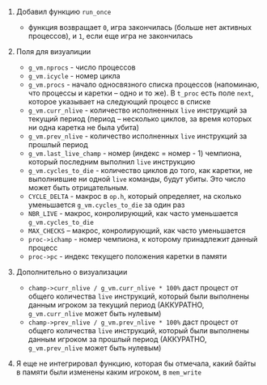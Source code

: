 1. Добавил функцию `run_once`
	* функция возвращает `0`, игра закончилась (больше нет активных процессов), и `1`, если еще игра не закончилась
2. Поля для визуалиции
	* `g_vm.nprocs` - число процессов
	* `g_vm.icycle` - номер цикла
	* `g_vm.procs` - начало односвязного списка процессов (напоминаю, что процессы и каретки – одно и то же). В `t_proc` есть поле `next`, которое указывает на следующий процесс в списке
	* `g_vm.curr_nlive` - количество исполненных `live` инструкций за текущий период (период – несколько циклов, за время которых ни одна каретка не была убита)
	* `g_vm.prev_nlive` - количество исполненных `live` инструкций за прошлый период
	* `g_vm.last_live_champ` - номер (индекс = номер - 1) чемпиона, который последним выполнил `live` инструкцию
	* `g_vm.cycles_to_die` - количество циклов до того, как каретки, не выполнившие ни одной `live` команды, будут убиты. Это число может быть отрицательным.
	* `CYCLE_DELTA` - макрос в `op.h`, который определяет, на сколько уменьшается `g_vm.cycles_to_die` за один раз
	* `NBR_LIVE` - макрос, конролирующий, как часто уменьшается `g_vm.cycles_to_die`
	* `MAX_CHECKS` – макрос, конролирующий, как часто уменьшается 
	* `proc->ichamp` - номер чемпиона, к которому принадлежит данный процесс
	* `proc->pc` - индекс текущего положения каретки в памяти

3. Дополнительно о визуализации
	* `champ->curr_nlive / g_vm.curr_nlive * 100%` даст процест от общего количества `live` инструкций, который были выполнены данным игроком за текущий период (АККУРАТНО, `g_vm.curr_nlive` может быть нулевым)
	* `champ->prev_nlive / g_vm.prev_nlive * 100%` даст процест от общего количества `live` инструкций, который были выполнены данным игроком за прошлый период (АККУРАТНО, `g_vm.prev_nlive` может быть нулевым)

4. Я еще не интегрировал функцию, которая бы отмечала, какий байты в памяти были изменены каким игроком, в `mem_write`
